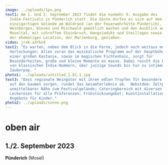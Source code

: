 ```yaml
---
image: ../uploads/1px.png
text1: Am 1. Und 2. September 2023 findet die nunmehr 9. Ausgabe des
  Indie-Festivals in Pünderich statt. Die Gäste dürfen es sich auf dem
  einzigartigen Gelände am Waldrand (an der Feuerwehrhütte Pünderich), zwischen
  Weinbergen, Wiesen und Mischwald gemütlich machen und den Ausblick auf das
  Moseltal, mit schroffem Steinbruch, Hangviadukt und Steillagen sowie vor allem
  der ehemaligen Location, der Marienburg, genießen.
video: jrxK-a3Ykn4
text2: "Es warten, neben dem Blick in die Ferne, jedoch noch weitaus mehr
  Verlockungen: Allen voran das musikalische Programm auf der Hauptbühne unter
  einer großen Kastanie, sowie im magischen Fichtenhain, sorgt für
  Besonderheiten, große und kleine Momente en masse. Dabei reicht die Bandbreite
  von klassischen Indie-Nummern, über jazzige Sounds bis hin zu intimem
  Zauberpop. "
photo1: ../uploads/untitled_1.81.1.jpg
text3: "Dass regionale Weingüter mit ihren edlen Tropfen für besondere Stimmung
  auf den Gaumen sorgen, rundet das Gesamterlebnis ab.  Nebstdem: Zeltplatz in
  unmittelbarer Nähe zum Festivalgelände; Cateringbereich mit diversen
  Leckereien für alle Präferenzen; Frühstücksangebot; Kunstinstallationen;
  Angebote für Kinder."
photo2: ../uploads/sonne.png
---
```

# oben air

## **1./2. September** 2023           

**Pünderich** (Mosel)